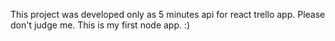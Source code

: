 This project was developed only as 5 minutes api for react trello app.
Please don't judge me. This is my first node app. :)
